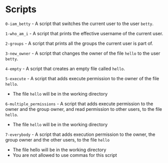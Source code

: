 # Scripts

`0-iam_betty` - A script that switches the current user to the user `betty`.

`1-who_am_i` - A script that prints the effective username of the current user.

`2-groups` - A script that prints all the groups the current user is part of.

`3-new_owner` - A script that changes the owner of the file `hello` to the user `betty`.

`4-empty` - A script that creates an empty file called `hello`.

`5-execute` - A script that adds execute permission to the owner of the file `hello`.
- The file `hello` will be in the working directory

`6-multiple_permissions` - A script that adds execute permission to the owner and the group owner, and read permission to other users, to the file `hello`.
- The file `hello` will be in the working directory

`7-everybody` - A script that adds execution permission to the owner, the group owner and the other users, to the file `hello`
- The file hello will be in the working directory
- You are not allowed to use commas for this script

